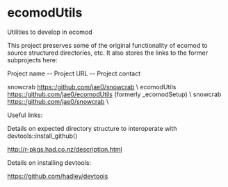 # ecomodUtils
Utilities to develop in ecomod

This project preserves some of the original functionality of ecomod to source structured directories, etc. It also stores the links to the former subprojects here:

Project name -- Project URL -- Project contact

snowcrab <https::/github.com/jae0/snowcrab> \\ 
ecomodUtils <https::/github.com/jae0/ecomodUtils> (formerly _ecomodSetup) \\
snowcrab <https::/github.com/jae0/snowcrab> \\




Useful links:

Details on expected directory structure to interoperate with devtools::install_github() 

  http://r-pkgs.had.co.nz/description.html 

Details on installing devtools:

  https://github.com/hadley/devtools




